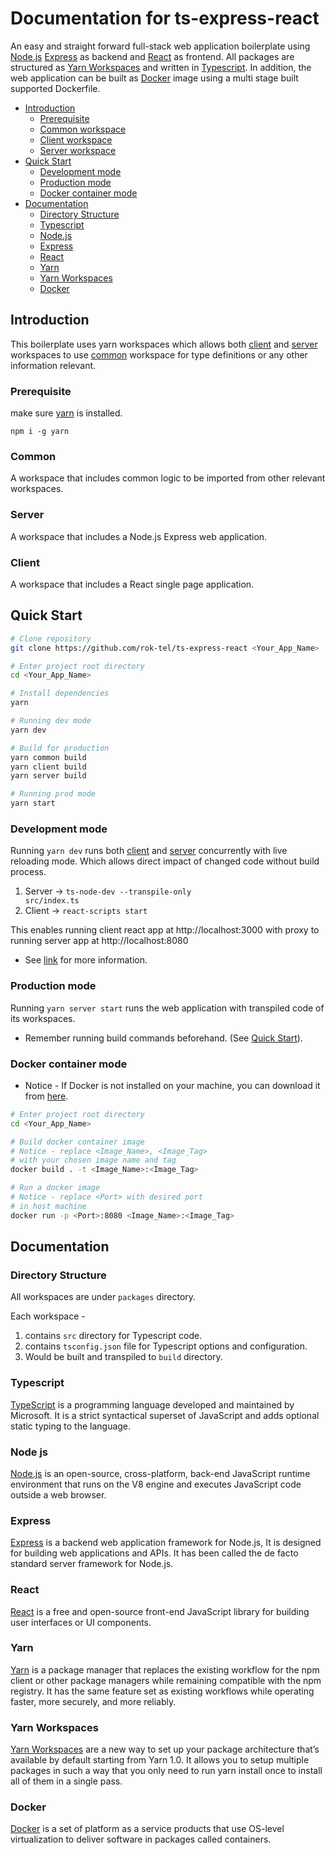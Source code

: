 # Documentation for ts-express-react

An easy and straight forward full-stack web application boilerplate using [Node.js](#node-js) [Express](#express) as backend and [React](#react) as frontend.
All packages are structured as [Yarn Workspaces](#yarn-workspaces) and written in [Typescript](#typescript).
In addition, the web application can be built as [Docker](#docker) image using a multi stage built supported Dockerfile.

- [Introduction](#introduction)
  - [Prerequisite](#prerequisite)
  - [Common workspace](#common)
  - [Client workspace](#client)
  - [Server workspace](#server)
- [Quick Start](#quick-start)
  - [Development mode](#development-mode)
  - [Production mode](#production-mode)
  - [Docker container mode](#docker-container-mode)
- [Documentation](#documentation)
  - [Directory Structure](#directory-structure)
  - [Typescript](#typescript)
  - [Node.js](#node-js)
  - [Express](#express)
  - [React](#react)
  - [Yarn](#yarn)
  - [Yarn Workspaces](#yarn-workspaces)
  - [Docker](#docker)


## Introduction

This boilerplate uses yarn workspaces which allows both [client](#client) and [server](#server) workspaces to use [common](#common) workspace for type definitions or any other information relevant.

### Prerequisite

make sure [yarn](https://classic.yarnpkg.com/lang/en/docs/install) is installed.
```
npm i -g yarn
```

### Common
A workspace that includes common logic to be imported from other relevant workspaces.

### Server
A workspace that includes a Node.js Express web application.

### Client
A workspace that includes a React single page application.

## Quick Start

```bash
# Clone repository
git clone https://github.com/rok-tel/ts-express-react <Your_App_Name>

# Enter project root directory
cd <Your_App_Name>

# Install dependencies
yarn

# Running dev mode
yarn dev

# Build for production
yarn common build
yarn client build
yarn server build

# Running prod mode
yarn start
```

### Development mode

Running <code>yarn dev</code> runs both [client](#client) and [server](#server) concurrently with live reloading mode.
Which allows direct impact of changed code without build process.
1. Server -> <code>ts-node-dev --transpile-only src/index.ts</code>
2. Client -> <code>react-scripts start</code>

This enables running client react app at http://localhost:3000 with proxy to running server app at http://localhost:8080

- See [link](https://create-react-app.dev/docs/proxying-api-requests-in-development/) for more information.

### Production mode

Running <code>yarn server start</code> runs the web application with transpiled code of its workspaces.
- Remember running build commands beforehand. (See [Quick Start](#Quick-Start)).


### Docker container mode
- Notice - If Docker is not installed on your machine, you can download it from [here](https://docs.docker.com/get-docker/).

```bash
# Enter project root directory
cd <Your_App_Name>

# Build docker container image
# Notice - replace <Image_Name>, <Image_Tag> 
# with your chosen image name and tag
docker build . -t <Image_Name>:<Image_Tag>

# Run a docker image
# Notice - replace <Port> with desired port
# in host machine
docker run -p <Port>:8080 <Image_Name>:<Image_Tag>
```

## Documentation

### Directory Structure

All workspaces are under <code>packages</code> directory.

Each workspace -
1. contains <code>src</code> directory for Typescript code.
2. contains <code>tsconfig.json</code> file for Typescript options and configuration.
3. Would be built and transpiled to <code>build</code> directory.

### Typescript
[TypeScript](https://www.typescriptlang.org/) is a programming language developed and maintained by Microsoft. It is a strict syntactical superset of JavaScript and adds optional static typing to the language.

### Node js
[Node.js](https://nodejs.org/) is an open-source, cross-platform, back-end JavaScript runtime environment that runs on the V8 engine and executes JavaScript code outside a web browser.

### Express
[Express](https://expressjs.com/) is a backend web application framework for Node.js, It is designed for building web applications and APIs. It has been called the de facto standard server framework for Node.js.
### React
[React](https://reactjs.org/) is a free and open-source front-end JavaScript library for building user interfaces or UI components.
### Yarn
[Yarn](https://classic.yarnpkg.com/en/) is a package manager that replaces the existing workflow for the npm client or other package managers while remaining compatible with the npm registry. It has the same feature set as existing workflows while operating faster, more securely, and more reliably.
### Yarn Workspaces
[Yarn Workspaces](https://classic.yarnpkg.com/lang/en/docs/workspaces/) are a new way to set up your package architecture that’s available by default starting from Yarn 1.0. It allows you to setup multiple packages in such a way that you only need to run yarn install once to install all of them in a single pass.
### Docker
[Docker](https://www.docker.com/) is a set of platform as a service products that use OS-level virtualization to deliver software in packages called containers.

